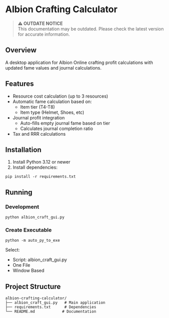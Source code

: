# Albion Crafting Calculator

> **⚠️ OUTDATE NOTICE**  
> This documentation may be outdated. Please check the latest version for accurate information.

## Overview
A desktop application for Albion Online crafting profit calculations with updated fame values and journal calculations.

## Features
- Resource cost calculation (up to 3 resources)
- Automatic fame calculation based on:
  - Item tier (T4-T8)
  - Item type (Helmet, Shoes, etc)
- Journal profit integration
  - Auto-fills empty journal fame based on tier
  - Calculates journal completion ratio
- Tax and RRR calculations

## Installation
1. Install Python 3.12 or newer
2. Install dependencies:
```
pip install -r requirements.txt
```

## Running
### Development
```
python albion_craft_gui.py
```

### Create Executable
```
python -m auto_py_to_exe
```
Select:
- Script: albion_craft_gui.py
- One File
- Window Based

## Project Structure
```
albion-crafting-calculator/
├── albion_craft_gui.py   # Main application
├── requirements.txt      # Dependencies
└── README.md            # Documentation
```